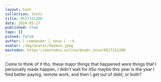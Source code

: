 ```yaml
---
layout: toot
collection: toots
title: 0527151200
date: 2024-05-27
published: true
tags: []
pinned: false
author: ⸸ commander ░ nova ⸸ :~$
avatar: /img/avatar/daemon.jpeg
mastodon: https://mastodon.online/@cmdr_nova/0527151200
---
```


Come to think of it tho, these major things that happened were things that I personally made happen, I didn’t wait for itSo maybe this year is the year I find better paying, remote work, and then I get out of debt, or both?
